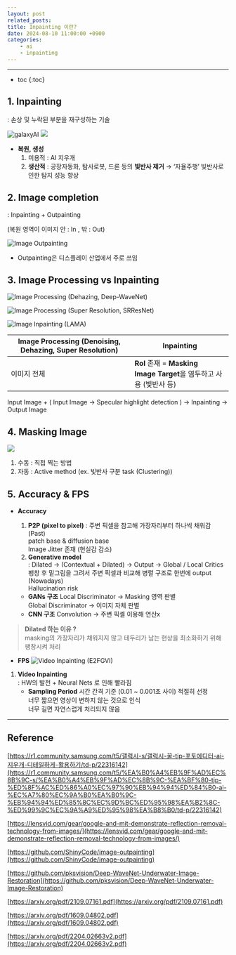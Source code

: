 ```yaml
---
layout: post
related_posts: 
title: Inpainting 이란?
date: 2024-08-10 11:00:00 +0900
categories: 
    - ai
    - inpainting
---
```

* * *
* toc
{:toc}

## 1. Inpainting
: 손상 및 누락된 부분을 재구성하는 기술

 ![galaxyAI](https://blog.kakaocdn.net/dn/dy7nqX/btsGCW3Rkjg/OPBg7IbAGKJZAaSj2l7Q21/img.gif) ![](https://blog.kakaocdn.net/dn/TkI7p/btsGFsHsUr3/rkW2KQkdEeeCxO2x1Oklx1/img.jpg)

- **복원, 생성**
    1. 미용적 : AI 지우개
    2. **생산적** : 공장자동화, 탐사로봇, 드론 등의 **빛반사 제거** → ‘자율주행’ 빛반사로 인한 탐지 성능 향상

## 2. Image completion
: Inpainting + Outpainting

(복원 영역이 이미지 안 : In , 밖 : Out)

![Image Outpainting](https://blog.kakaocdn.net/dn/bEmaZM/btsGEkJZ5N6/rvDFKHgoOPW4rDGdvXtzS1/img.png)

- Outpainting은 디스플레이 산업에서 주로 쓰임

## 3. Image Processing vs Inpainting

![Image Processing (Dehazing, Deep-WaveNet)](https://blog.kakaocdn.net/dn/bQUCfv/btsGCv6zAdL/McqlIrbOC1ddZ8xsv8jINk/img.png)

![Image Processing (Super Resolution, SRResNet)](https://blog.kakaocdn.net/dn/bjatzi/btsGE471DKA/26TOygkCrpUhvIpoKkdvx0/img.png)

![Image Inpainting (LAMA)](https://blog.kakaocdn.net/dn/DVszG/btsGFxu9p4e/6KE7LLCvwvkZ5j1WJ4q5CK/img.png)

| **Image Processing** (Denoising, Dehazing, Super Resolution) | **Inpainting**                                             |
| ------------------------------------------------------------ | ---------------------------------------------------------- |
| 이미지 전체                                                       | **RoI** 존재 = **Masking Image** **Target**을 염두하고 사용 (빛반사 등) |

Input Image + ( Input Image → Specular highlight detection ) → Inpainting → Output Image

## 4. Masking Image
![](https://blog.kakaocdn.net/dn/FcIgV/btsGEWbbMJN/qVgEuL2h84mTDky4z8cnIK/img.png)

1. 수동 : 직접 찍는 방법
2. 자동 : Active method (ex. 빛반사 구분 task (Clustering))

## 5. Accuracy & FPS

- **Accuracy**
    1. **P2P (pixel to pixel)** 
        : 주변 픽셀을 참고해 가장자리부터 하나씩 채워감 (Past)  
        patch base & diffusion base  
        Image Jitter 존재 (현실감 감소)
    2. **Generative model**  
        : Dilated → (Contextual + Dilated) → Output → Global / Local Critics  
        팽창 후 밑그림을 그려서 주변 픽셀과 비교해 병렬 구조로 한번에 output (Nowadays)  
        Hallucination risk  
        

	-  **GANs 구조** 
        Local Discriminator → Masking 영역 판별  
        Global Discriminator → 이미지 자체 판별
    * **CNN 구조** 
        Convolution → 주변 픽셀 이용해 연산x

> **Dilated 하는 이유 ?**  
> masking의 가장자리가 채워지지 않고 테두리가 남는 현상을 최소화하기 위해 팽창시켜 처리

- **FPS**
![Video Inpainting (E2FGVI)](https://blog.kakaocdn.net/dn/dl3NHx/btsGFE17HrY/m56keJpP0ktW8jjY5KLKR0/img.png)
1. **Video Inpainting**   
    : HW의 발전 + Neural Nets 로 인해 빨라짐  
    - **Sampling Period** 
        시간 간격 기준 (0.01 ~ 0.001초 사이) 적절히 선정  
        너무 짧으면 영상이 변하지 않는 것으로 인식  
        너무 길면 자연스럽게 처리되지 않음

---
## Reference

[https://r1.community.samsung.com/t5/갤럭시-s/갤럭시-꿀-tip-포토에디터-ai-지우개-디테일하게-활용하기/td-p/22316142](https://r1.community.samsung.com/t5/%EA%B0%A4%EB%9F%AD%EC%8B%9C-s/%EA%B0%A4%EB%9F%AD%EC%8B%9C-%EA%BF%80-tip-%ED%8F%AC%ED%86%A0%EC%97%90%EB%94%94%ED%84%B0-ai-%EC%A7%80%EC%9A%B0%EA%B0%9C-%EB%94%94%ED%85%8C%EC%9D%BC%ED%95%98%EA%B2%8C-%ED%99%9C%EC%9A%A9%ED%95%98%EA%B8%B0/td-p/22316142)

[https://lensvid.com/gear/google-and-mit-demonstrate-reflection-removal-technology-from-images/](https://lensvid.com/gear/google-and-mit-demonstrate-reflection-removal-technology-from-images/)

[https://github.com/ShinyCode/image-outpainting](https://github.com/ShinyCode/image-outpainting)

[https://github.com/pksvision/Deep-WaveNet-Underwater-Image-Restoration](https://github.com/pksvision/Deep-WaveNet-Underwater-Image-Restoration)

[https://arxiv.org/pdf/2109.07161.pdf](https://arxiv.org/pdf/2109.07161.pdf)

[https://arxiv.org/pdf/1609.04802.pdf](https://arxiv.org/pdf/1609.04802.pdf)

[https://arxiv.org/pdf/2204.02663v2.pdf](https://arxiv.org/pdf/2204.02663v2.pdf)